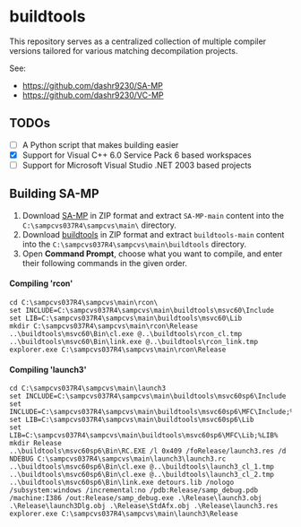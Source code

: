 # buildtools
This repository serves as a centralized collection of multiple compiler versions tailored for various matching decompilation projects.

See:
- https://github.com/dashr9230/SA-MP
- https://github.com/dashr9230/VC-MP

## TODOs
- [ ] A Python script that makes building easier
- [x] Support for Visual C++ 6.0 Service Pack 6 based workspaces
- [ ] Support for Microsoft Visual Studio .NET 2003 based projects

## Building SA-MP

1. Download [SA-MP](https://github.com/dashr9230/SA-MP) in ZIP format and extract `SA-MP-main` content into the `C:\sampcvs037R4\sampcvs\main\` directory.
2. Download [buildtools](https://github.com/dashr9230/buildtools) in ZIP format and extract `buildtools-main` content into the `C:\sampcvs037R4\sampcvs\main\buildtools` directory.
3. Open **Command Prompt**, choose what you want to compile, and enter their following commands in the given order.

#### Compiling 'rcon'
```batch
cd C:\sampcvs037R4\sampcvs\main\rcon\
set INCLUDE=C:\sampcvs037R4\sampcvs\main\buildtools\msvc60\Include
set LIB=C:\sampcvs037R4\sampcvs\main\buildtools\msvc60\Lib
mkdir C:\sampcvs037R4\sampcvs\main\rcon\Release
..\buildtools\msvc60\Bin\cl.exe @..\buildtools\rcon_cl.tmp
..\buildtools\msvc60\Bin\link.exe @..\buildtools\rcon_link.tmp
explorer.exe C:\sampcvs037R4\sampcvs\main\rcon\Release
```

#### Compiling 'launch3'
```batch
cd C:\sampcvs037R4\sampcvs\main\launch3
set INCLUDE=C:\sampcvs037R4\sampcvs\main\buildtools\msvc60sp6\Include
set INCLUDE=C:\sampcvs037R4\sampcvs\main\buildtools\msvc60sp6\MFC\Include;%INCLUDE%
set LIB=C:\sampcvs037R4\sampcvs\main\buildtools\msvc60sp6\Lib
set LIB=C:\sampcvs037R4\sampcvs\main\buildtools\msvc60sp6\MFC\Lib;%LIB%
mkdir Release
..\buildtools\msvc60sp6\Bin\RC.EXE /l 0x409 /foRelease/launch3.res /d NDEBUG C:\sampcvs037R4\sampcvs\main\launch3\launch3.rc
..\buildtools\msvc60sp6\Bin\cl.exe @..\buildtools\launch3_cl_1.tmp
..\buildtools\msvc60sp6\Bin\cl.exe @..\buildtools\launch3_cl_2.tmp
..\buildtools\msvc60sp6\Bin\link.exe detours.lib /nologo /subsystem:windows /incremental:no /pdb:Release/samp_debug.pdb /machine:I386 /out:Release/samp_debug.exe .\Release\launch3.obj .\Release\launch3Dlg.obj .\Release\StdAfx.obj .\Release\launch3.res
explorer.exe C:\sampcvs037R4\sampcvs\main\launch3\Release
```
